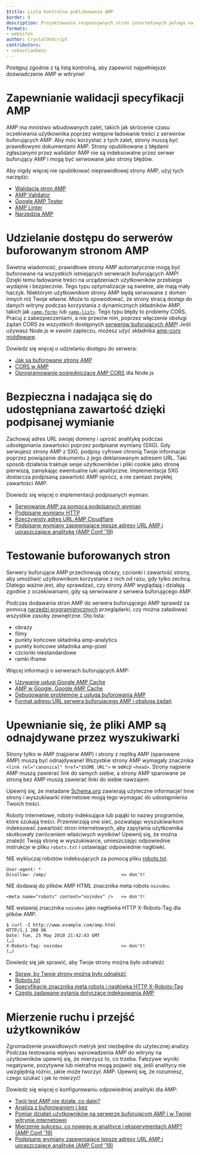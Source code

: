 ```yaml
---
$title: Lista kontrolna publikowania AMP
$order: 0
description: Projektowanie responsywnych stron internetowych polega na budowaniu płynnie działających stron internetowych, które reagują na potrzeby użytkownika — stron dopasowanych do wielkości i orientacji ekranu urządzenia. Możesz osiągnąć...
formats:
- websites
author: CrystalOnScript
contributors:
- sebastianbenz
---
```


Postępuj zgodnie z tą listą kontrolną, aby zapewnić najpełniejsze doświadczenie AMP w witrynie!

# Zapewnianie walidacji specyfikacji AMP

AMP ma mnóstwo wbudowanych zalet, takich jak skrócenie czasu oczekiwania użytkownika poprzez wstępne ładowanie treści z serwerów buforujących AMP. Aby móc korzystać z tych zalet, strony muszą być prawidłowymi dokumentami AMP. Strony opublikowane z błędami zgłaszanymi przez walidator AMP nie są indeksowalne przez serwer buforujący AMP i mogą być serwowane jako strony błędów.

Aby nigdy więcej nie opublikować nieprawidłowej strony AMP, użyj tych narzędzi:

- [Walidacja stron AMP](../../../documentation/guides-and-tutorials/learn/validation-workflow/validate_amp.md?format=websites)
- [AMP Validator ](https://validator.ampproject.org/)
- [Google AMP Tester](https://search.google.com/test/amp)
- [AMP Linter](https://github.com/ampproject/amp-toolbox/tree/master/packages/linter)
- [Narzędzia AMP](../../../documentation/tools.html?format=websites)

# Udzielanie dostępu do serwerów buforowanym stronom AMP

Świetna wiadomość, prawidłowe strony AMP automatycznie mogą być buforowane na wszystkich istniejących serwerach buforujących AMP! Dzięki temu ładowanie treści na urządzeniach użytkowników przebiega wydajnie i bezpiecznie. Tego typu optymalizacje są świetne, ale mają mały haczyk. Niektórym użytkownikom strony AMP będą serwowane z domen innych niż Twoje własne. Może to spowodować, że strony stracą dostęp do danych witryny podczas korzystania z dynamicznych składników AMP, takich jak [`<amp-form>`](../../../documentation/components/reference/amp-form.md?format=websites) lub [`<amp-list>`](../../../documentation/components/reference/amp-list.md?format=websites). Tego typu błędy to problemy CORS. Pracuj z zabezpieczeniami, a nie przeciw nim, poprzez włączenie obsługi żądań CORS ze wszystkich dostępnych [serwerów buforujących AMP](https://cdn.ampproject.org/caches.json)! Jeśli używasz Node.js w swoim zapleczu, możesz użyć składnika [amp-cors middleware](https://github.com/ampproject/amp-toolbox/tree/master/packages/cors).

Dowiedz się więcej o udzielaniu dostępu do serwera:

- [Jak są buforowane strony AMP](../../../documentation/guides-and-tutorials/learn/amp-caches-and-cors/how_amp_pages_are_cached.md?format=websites)
- [CORS w AMP](../../../documentation/guides-and-tutorials/learn/amp-caches-and-cors/amp-cors-requests.md?format=websites)
- [Oprogramowanie pośredniczące AMP CORS](https://github.com/ampproject/amp-toolbox/tree/master/packages/cors) dla Node.js

# Bezpieczna i nadająca się do udostępniana zawartość dzięki podpisanej wymianie

Zachowaj adres URL swojej domeny i uprość analitykę podczas udostępniania zawartości poprzez podpisane wymiany (SXG). Gdy serwujesz strony AMP z SXG, podpisy cyfrowe chronią Twoje informacje poprzez powiązanie dokumentu z jego deklarowanym adresem URL. Taki sposób działania traktuje sesje użytkowników i pliki cookie jako stronę pierwszą, zamykając ewentualne luki analityczne. Implementacja SXG dostarcza podpisaną zawartość AMP oprócz, a nie zamiast zwykłej zawartości AMP.

Dowiedz się więcej o implementacji podpisanych wymian:

- [Serwowanie AMP za pomocą podpisanych wymian](signed-exchange.md?format=websites)
- [Podpisane wymiany HTTP](https://developers.google.com/web/updates/2018/11/signed-exchanges)
- [Rzeczywisty adres URL AMP Cloudflare](https://www.cloudflare.com/website-optimization/amp-real-url/)
- [Podpisane wymiany zapewniające lepsze adresy URL AMP i upraszczające analitykę (AMP Conf '19)](https://www.youtube.com/watch?v=KrjBYzPUGnw&list=PLXTOW_XMsIDSY0USlzgoaIkRyPcHklrEl&index=22)

# Testowanie buforowanych stron

Serwery buforujące AMP przechowują obrazy, czcionki i zawartość strony, aby umożliwić użytkownikom korzystanie z nich od razu, gdy tylko zechcą. Dlatego ważne jest, aby sprawdzać, czy strony AMP wyglądają i działają zgodnie z oczekiwaniami, gdy są serwowane z serwera buforującego AMP.

Podczas dodawania stron AMP do serwera buforującego AMP sprawdź za pomocą [narzędzi programistycznych](https://developers.google.com/web/tools/chrome-devtools/) przeglądarki, czy można załadować wszystkie zasoby zewnętrzne. Oto lista:

- obrazy
- filmy
- punkty końcowe składnika amp-analytics
- punkty końcowe składnika amp-pixel
- czcionki niestandardowe
- ramki iframe

Więcej informacji o serwerach buforujących AMP:

- [Używanie usługi Google AMP Cache](../../../documentation/examples/documentation/Using_the_Google_AMP_Cache.html?format=websites)
- [AMP w Google, Google AMP Cache](https://developers.google.com/amp/cache/overview)
- [Debugowanie problemów z usługą buforowania AMP](../../../documentation/guides-and-tutorials/learn/amp-caches-and-cors/amp-cache-debugging.md?format=websites)
- [Format adresu URL serwera buforującego AMP i obsługa żądań](../../../documentation/guides-and-tutorials/learn/amp-caches-and-cors/amp-cache-urls.md?format=websites)

# Upewnianie się, że pliki AMP są odnajdywane przez wyszukiwarki

Strony tylko w AMP (najpierw AMP) i strony z repliką AMP (sparowane AMP) muszą być odnajdywane! Wszystkie strony AMP wymagały znacznika `<link rel="canonical" href="$SOME_URL">` w sekcji `<head>`. Strony najpierw AMP muszą zawierać link do samych siebie, a strony AMP sparowane ze stroną bez AMP muszą zawierać linki do siebie nawzajem.

Upewnij się, że metadane [Schema.org](https://schema.org/) zawierają użyteczne informacje! Inne strony i wyszukiwarki internetowe mogą tego wymagać do udostępnienia Twoich treści.

Roboty internetowe, roboty indeksujące lub pająki to nazwy programów, które szukają treści. Przemierzają one sieć, pozwalając wyszukiwarkom indeksować zawartość stron internetowych, aby zapytania użytkownika skutkowały zwróceniem właściwych wyników! Upewnij się, że można znaleźć Twoją stronę w wyszukiwarce, umieszczając odpowiednie instrukcje w pliku `robots.txt` i ustawiając odpowiednie nagłówki.

NIE wykluczaj robotów indeksujących za pomocą pliku [robots.txt](https://support.google.com/webmasters/answer/6062608?hl=en).

```
User-agent: *
Disallow: /amp/                            <= don't!
```

NIE dodawaj do plików AMP HTML znacznika meta robots `noindex`.

```
<meta name="robots" content="noindex" />   <= don't!
```

NIE wstawiaj znacznika `noindex` jako nagłówka HTTP X-Robots-Tag dla plików AMP.

```
$ curl -I http://www.example.com/amp.html
HTTP/1.1 200 OK
Date: Tue, 25 May 2010 21:42:43 GMT
(…)
X-Robots-Tag: noindex                      <= don't!
(…)
```

Dowiedz się jak sprawić, aby Twoje strony można było odnaleźć

- [Spraw, by Twoje strony można było odnaleźć](discovery.md?format=websites)
- [Robots.txt](http://www.robotstxt.org/)
- [Specyfikacje znacznika meta robots i nagłówka HTTP X-Robots-Tag](https://developers.google.com/search/reference/robots_meta_tag)
- [Często zadawane pytania dotyczące indeksowania AMP](https://productforums.google.com/forum/?hl=en#!category-topic/webmasters/Vrgj-a-gtm0)

# Mierzenie ruchu i przejść użytkowników

Zgromadzenie prawidłowych metryk jest niezbędne do użytecznej analizy. Podczas testowania wpływu wprowadzenia AMP do witryny na użytkowników upewnij się, że mierzysz to, co trzeba. Fałszywe wyniki negatywne, pozytywne lub nietrafne mogą pojawić się, jeśli analitycy nie uwzględnią różnic, jakie może tworzyć AMP. Upewnij się, że rozumiesz, czego szukać i jak to mierzyć!

Dowiedz się więcej o konfigurowaniu odpowiedniej analityki dla AMP:

- [Twój test AMP nie działa, co dalej?](https://blog.amp.dev/2018/11/08/so-your-amp-test-doesnt-perform%e2%80%8a-%e2%80%8anow-what/)
- [Analiza z buforowaniem i bez](https://support.google.com/analytics/answer/6343176?hl=en#cache)
- [Pomiar działań użytkowników na serwerze buforującym AMP i w Twojej witrynie internetowej](https://blog.amp.dev/2018/11/08/so-your-amp-test-doesnt-perform%e2%80%8a-%e2%80%8anow-what/)
- [Mierzenie sukcesu: co nowego w analityce i eksperymentach AMP? (AMP Conf '19)](https://www.youtube.com/watch?v=wPW-kXsONqA&list=PLXTOW_XMsIDSY0USlzgoaIkRyPcHklrEl&index=27)
- [Podpisane wymiany zapewniające lepsze adresy URL AMP i upraszczające analitykę (AMP Conf '19)](https://www.youtube.com/watch?v=KrjBYzPUGnw&list=PLXTOW_XMsIDSY0USlzgoaIkRyPcHklrEl&index=22)
